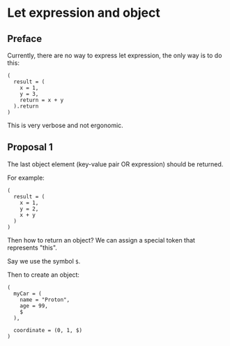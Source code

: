 # Let expression and object

## Preface

Currently, there are no way to express let expression, the only way is to
do this:

```
(
  result = (
    x = 1,
    y = 3,
    return = x + y
  ).return
)
```

This is very verbose and not ergonomic.

## Proposal 1

The last object element (key-value pair OR expression) should be returned.

For example:

```
(
  result = (
    x = 1,
    y = 2,
    x + y
  )
)
```

Then how to return an object?
We can assign a special token that represents "this".

Say we use the symbol `$`.

Then to create an object:

```
(
  myCar = (
    name = "Proton",
    age = 99,
    $
  ),

  coordinate = (0, 1, $)
)
```
